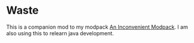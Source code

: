 # Waste

This is a companion mod to my modpack [An Inconvenient Modpack](https://www.curseforge.com/minecraft/modpacks/inconvenient). I am also using this to relearn java development. 
